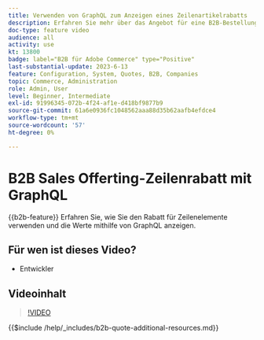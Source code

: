 ```yaml
---
title: Verwenden von GraphQL zum Anzeigen eines Zeilenartikelrabatts
description: Erfahren Sie mehr über das Angebot für eine B2B-Bestellung, die mithilfe von GraphQL einen Rabatt für Zeileneinträge bietet.
doc-type: feature video
audience: all
activity: use
kt: 13800
badge: label="B2B für Adobe Commerce" type="Positive"
last-substantial-update: 2023-6-13
feature: Configuration, System, Quotes, B2B, Companies
topic: Commerce, Administration
role: Admin, User
level: Beginner, Intermediate
exl-id: 91996345-072b-4f24-af1e-d418bf9877b9
source-git-commit: 61a6e0936fc1048562aaa88d35b62aafb4efdce4
workflow-type: tm+mt
source-wordcount: '57'
ht-degree: 0%

---
```


# B2B Sales Offerting-Zeilenrabatt mit GraphQL

{{b2b-feature}}
Erfahren Sie, wie Sie den Rabatt für Zeilenelemente verwenden und die Werte mithilfe von GraphQL anzeigen.

## Für wen ist dieses Video?

- Entwickler

## Videoinhalt

>[!VIDEO](https://video.tv.adobe.com/v/3420419?learn=on)

{{$include /help/_includes/b2b-quote-additional-resources.md}}
